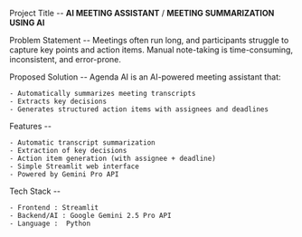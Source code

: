 Project Title -- **AI MEETING ASSISTANT** / **MEETING SUMMARIZATION USING AI**

Problem Statement -- Meetings often run long, and participants struggle to capture key points and action items. Manual note-taking is time-consuming, inconsistent, and error-prone.

Proposed Solution -- 
  Agenda AI is an AI-powered meeting assistant that:
  
    - Automatically summarizes meeting transcripts  
    - Extracts key decisions  
    - Generates structured action items with assignees and deadlines  

Features -- 

    - Automatic transcript summarization  
    - Extraction of key decisions 
    - Action item generation (with assignee + deadline)
    - Simple Streamlit web interface  
    - Powered by Gemini Pro API  

Tech Stack -- 

    - Frontend : Streamlit
    - Backend/AI : Google Gemini 2.5 Pro API  
    - Language :  Python
